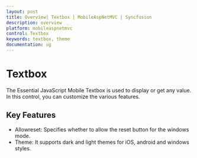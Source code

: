 ```yaml
---
layout: post
title: Overview| Textbox | MobileAspNetMVC | Syncfusion
description: overview
platform: mobileaspnetmvc
control: Textbox
keywords: textbox, theme
documentation: ug
---
```


# Textbox

The Essential JavaScript Mobile Textbox is used to display or get any value. In this control, you can customize the various features. 

## Key Features

* Allowreset: Specifies whether to allow the reset button for the windows mode.
* Theme: It supports dark and light themes for iOS, android and windows styles.
